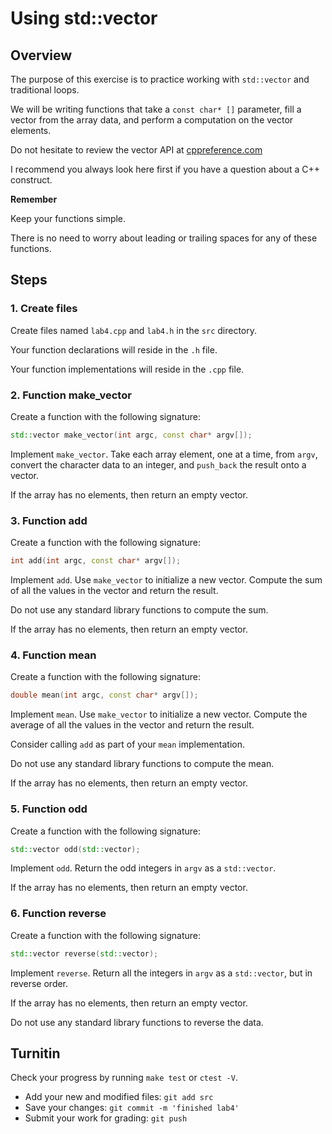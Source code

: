 # Using std::vector

## Overview
The purpose of this exercise is to practice working with `std::vector`
and traditional loops.

We will be writing functions that take a `const char* []` parameter,
fill a vector from the array data,
and perform a computation on the vector elements. 

Do not hesitate to review the vector API at
[cppreference.com](https://en.cppreference.com/w/cpp/containers/vector)

I recommend you always look here first if you have a question
about a C++ construct.

**Remember**

Keep your functions simple.

There is no need to worry about leading or trailing spaces
for any of these functions.

## Steps

### 1. Create files
Create files named `lab4.cpp` and `lab4.h`
in the `src` directory.

Your function declarations will reside in the `.h` file.

Your function implementations will reside in the `.cpp` file.

### 2. Function make_vector
Create a function with the following signature:
   
```cpp
std::vector make_vector(int argc, const char* argv[]);
```

Implement `make_vector`.
Take each array element, one at a time, from `argv`,
convert the character data to an integer,
and `push_back` the result onto a vector.

If the array has no elements, then return an empty vector.

### 3. Function add
Create a function with the following signature:
   
```cpp
int add(int argc, const char* argv[]);
```

Implement `add`.
Use `make_vector` to initialize a new vector.
Compute the sum of all the values in the vector
and return the result.

Do not use any standard library functions to compute the sum.

If the array has no elements, then return an empty vector.

### 4. Function mean
Create a function with the following signature:
   
```cpp
double mean(int argc, const char* argv[]);
```

Implement `mean`.
Use `make_vector` to initialize a new vector.
Compute the average of all the values in the vector
and return the result.

Consider calling `add` as part of your `mean` implementation.

Do not use any standard library functions to compute the mean.

If the array has no elements, then return an empty vector.

### 5. Function odd
Create a function with the following signature:
   
```cpp
std::vector odd(std::vector);
```

Implement `odd`.
Return the odd integers in `argv` as a `std::vector`.

If the array has no elements, then return an empty vector.

### 6. Function reverse
Create a function with the following signature:
   
```cpp
std::vector reverse(std::vector);
```

Implement `reverse`.
Return all the integers in `argv` as a `std::vector`,
but in reverse order.

If the array has no elements, then return an empty vector.

Do not use any standard library functions to reverse the data.


## Turnitin
Check your progress by running `make test` or `ctest -V`.

- Add your new and modified files: `git add src`
- Save your changes: `git commit -m 'finished lab4'`
- Submit your work for grading: `git push`


